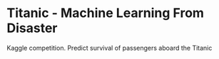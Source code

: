 # Titanic - Machine Learning From Disaster
 Kaggle competition. Predict survival of passengers aboard the Titanic
